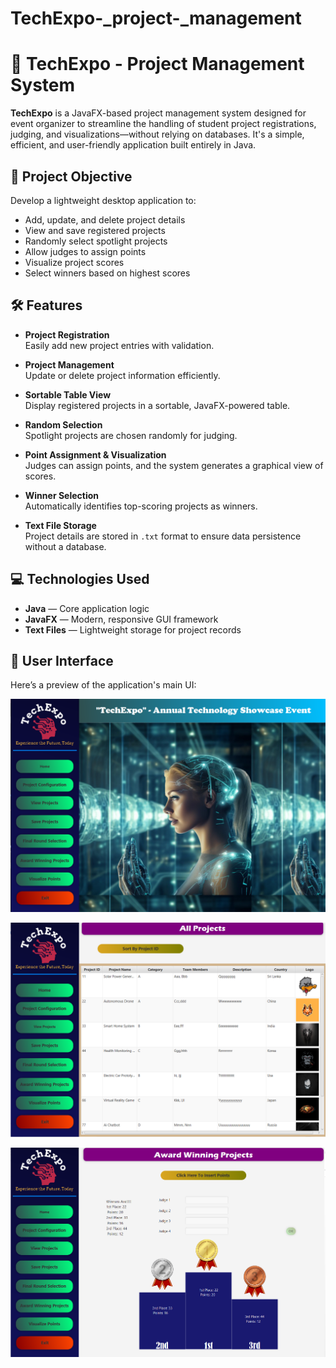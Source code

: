 # TechExpo-_project-_management

# 🎪 TechExpo - Project Management System

**TechExpo** is a JavaFX-based project management system designed for event organizer to streamline the handling of student project registrations, judging, and visualizations—without relying on databases. It's a simple, efficient, and user-friendly application built entirely in Java.

## 🎯 Project Objective

Develop a lightweight desktop application to:
- Add, update, and delete project details
- View and save registered projects
- Randomly select spotlight projects
- Allow judges to assign points
- Visualize project scores
- Select winners based on highest scores

## 🛠️ Features

- **Project Registration**  
  Easily add new project entries with validation.

- **Project Management**  
  Update or delete project information efficiently.

- **Sortable Table View**  
  Display registered projects in a sortable, JavaFX-powered table.

- **Random Selection**  
  Spotlight projects are chosen randomly for judging.

- **Point Assignment & Visualization**  
  Judges can assign points, and the system generates a graphical view of scores.

- **Winner Selection**  
  Automatically identifies top-scoring projects as winners.

- **Text File Storage**  
  Project details are stored in `.txt` format to ensure data persistence without a database.

## 💻 Technologies Used

- **Java** — Core application logic  
- **JavaFX** — Modern, responsive GUI framework  
- **Text Files** — Lightweight storage for project records

## 📸 User Interface

Here’s a preview of the application's main UI:

![TechExpo Home UI](https://github.com/Senuth-Per/TechExpo-_project-_management/blob/4b5b342bb68e423dfbcf13f9fa9116021e8002c6/Interfaces%20_of_%20TechExpo/Screenshot%20(873).png)

![TechExpo Add Projects](https://github.com/Senuth-Per/TechExpo-_project-_management/blob/4b5b342bb68e423dfbcf13f9fa9116021e8002c6/Interfaces%20_of_%20TechExpo/Added%20Sample%20Projects.png)

![TechExpo Select Winning Projects](https://github.com/Senuth-Per/TechExpo-_project-_management/blob/4b5b342bb68e423dfbcf13f9fa9116021e8002c6/Interfaces%20_of_%20TechExpo/Select%20Winning%20Projects.png)
